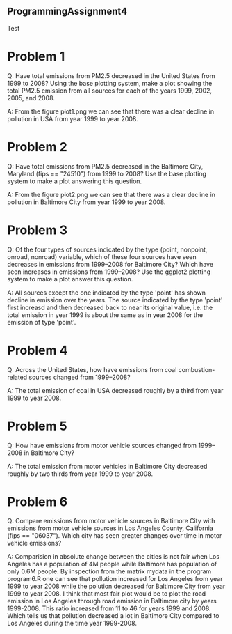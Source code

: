 ## ProgrammingAssignment4

Test

# Problem 1
Q: Have total emissions from PM2.5 decreased in the United States from 1999 to 2008? Using the base plotting system, make a plot showing the total PM2.5 emission from all sources for each of the years 1999, 2002, 2005, and 2008.

A: From the figure plot1.png we can see that there was a clear decline in pollution in USA from year 1999 to year 2008.

# Problem 2
Q: Have total emissions from PM2.5 decreased in the Baltimore City, Maryland (fips == "24510") from 1999 to 2008? Use the base plotting system to make a plot answering this question.

A: From the figure plot2.png we can see that there was a clear decline in pollution in Baltimore City from year 1999 to year 2008.

# Problem 3

Q: Of the four types of sources indicated by the type (point, nonpoint, onroad, nonroad) variable, which of these four sources have seen decreases in emissions from 1999–2008 for Baltimore City? Which have seen increases in emissions from 1999–2008? Use the ggplot2 plotting system to make a plot answer this question.

A: All sources except the one indicated by the type 'point' has shown decline in emission over the years. The source indicated by the type 'point' first increasd and then decreased back to near its original value, i.e. the total emission in year 1999 is about the same as in year 2008 for the emission of type 'point'.

# Problem 4

Q: Across the United States, how have emissions from coal combustion-related sources changed from 1999–2008?

A: The total emission of coal in USA decreased roughly by a third from year 1999 to year 2008.

# Problem 5

Q: How have emissions from motor vehicle sources changed from 1999–2008 in Baltimore City?

A: The total emission from motor vehicles in Baltimore City decreased roughly by two thirds from year 1999 to year 2008.

# Problem 6

Q: Compare emissions from motor vehicle sources in Baltimore City with emissions from motor vehicle sources in Los Angeles County, California (fips == "06037"). Which city has seen greater changes over time in motor vehicle emissions?

A: Comparision in absolute change between the cities is not fair when Los Angeles has a population of 4M people while Baltimore has population of only 0.6M people. By inspection from the matrix mydata in the program program6.R one can see that pollution increased for Los Angeles from year 1999 to year 2008 while the polution decreased for Baltimore City from year 1999 to year 2008. I think that most fair plot would be to plot the road emission in Los Angeles through road emission in Baltimore city by years 1999-2008. This ratio increased from 11 to 46 for years 1999 and 2008. Which tells us that pollution decreased a lot in Baltimore City compared to Los Angeles during the time year 1999-2008.


